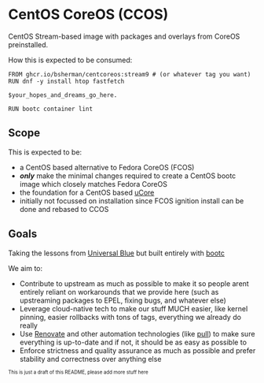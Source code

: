 # CentOS CoreOS (CCOS)


CentOS Stream-based image with packages and overlays from CoreOS preinstalled.

How this is expected to be consumed:

```Containerfile
FROM ghcr.io/bsherman/centcoreos:stream9 # (or whatever tag you want)
RUN dnf -y install htop fastfetch

$your_hopes_and_dreams_go_here.

RUN bootc container lint
```

## Scope

This is expected to be:

- a CentOS based alternative to Fedora CoreOS (FCOS)
- ***only*** make the minimal changes required to create a CentOS bootc image which closely matches Fedora CoreOS
- the foundation for a CentOS based [uCore](https://projectucore.io)
- initially not focussed on installation since FCOS ignition install can be done and rebased to CCOS


## Goals

Taking the lessons from [Universal Blue](https://github.com/ublue-os/) but built entirely with [bootc](https://github.com/containers/bootc)

We aim to:

- Contribute to upstream as much as possible to make it so people arent entirely reliant on workarounds that we provide here (such as upstreaming packages to EPEL, fixing bugs, and whatever else)
- Leverage cloud-native tech to make our stuff MUCH easier, like kernel pinning, easier rollbacks with tons of tags, everything we already do really
- Use [Renovate](https://github.com/apps/renovate) and other automation technologies (like [pull](https://github.com/wei/pull)) to make sure everything is up-to-date and if not, it should be as easy as possible to 
- Enforce strictness and quality assurance as much as possible and prefer stability and correctness over anything else

<sub><sup>This is just a draft of this README, please add more stuff here</sup></sub>